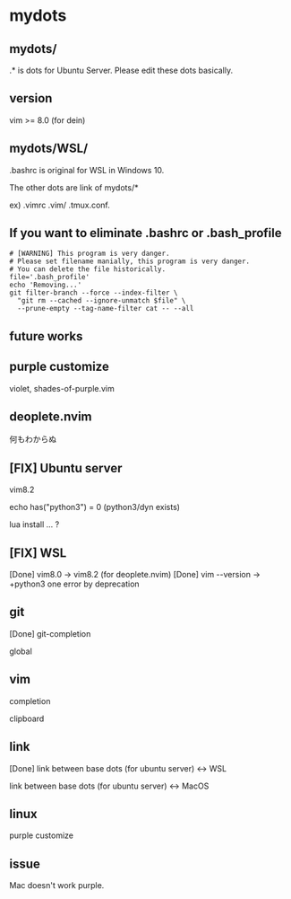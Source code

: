 # mydots

## mydots/
.* is dots for Ubuntu Server. Please edit these dots basically.

## version
vim >= 8.0 (for dein)

## mydots/WSL/
.bashrc is original for WSL in Windows 10.

The other dots are link of mydots/*

ex) .vimrc .vim/ .tmux.conf.

## If you want to eliminate .bashrc or .bash_profile

```
# [WARNING] This program is very danger. 
# Please set filename manially, this program is very danger.
# You can delete the file historically.
file='.bash_profile'
echo 'Removing...'
git filter-branch --force --index-filter \
  "git rm --cached --ignore-unmatch $file" \
  --prune-empty --tag-name-filter cat -- --all
```


## future works
## purple customize
violet, shades-of-purple.vim

## deoplete.nvim
何もわからぬ

## [FIX] Ubuntu server
vim8.2

echo has("python3") = 0 (python3/dyn exists)

lua install ... ?

## [FIX] WSL
[Done] vim8.0 -> vim8.2 (for deoplete.nvim)
[Done] vim --version -> +python3
one error by deprecation


## git
[Done] git-completion

global

## vim
completion

clipboard


## link
[Done] link between base dots (for ubuntu server) <-> WSL

link between base dots (for ubuntu server) <-> MacOS

## linux
purple customize

## issue
Mac doesn't work purple.

